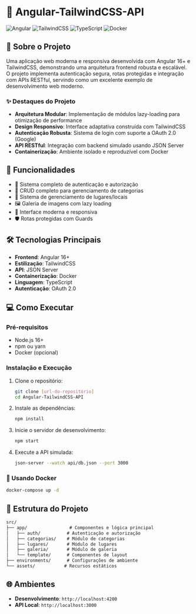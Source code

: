 # 🌟 Angular-TailwindCSS-API

![Angular](https://img.shields.io/badge/Angular-DD0031?style=for-the-badge&logo=angular)
![TailwindCSS](https://img.shields.io/badge/Tailwind_CSS-38B2AC?style=for-the-badge&logo=tailwind-css)
![TypeScript](https://img.shields.io/badge/TypeScript-007ACC?style=for-the-badge&logo=typescript)
![Docker](https://img.shields.io/badge/Docker-2496ED?style=for-the-badge&logo=docker)

## 📝 Sobre o Projeto

Uma aplicação web moderna e responsiva desenvolvida com Angular 16+ e TailwindCSS, demonstrando uma arquitetura frontend robusta e escalável. O projeto implementa autenticação segura, rotas protegidas e integração com APIs RESTful, servindo como um excelente exemplo de desenvolvimento web moderno.

### ✨ Destaques do Projeto

- **Arquitetura Modular**: Implementação de módulos lazy-loading para otimização de performance
- **Design Responsivo**: Interface adaptativa construída com TailwindCSS
- **Autenticação Robusta**: Sistema de login com suporte a OAuth 2.0 (Google)
- **API RESTful**: Integração com backend simulado usando JSON Server
- **Containerização**: Ambiente isolado e reproduzível com Docker

## 🚀 Funcionalidades

- 🔐 Sistema completo de autenticação e autorização
- 📁 CRUD completo para gerenciamento de categorias
- 📍 Sistema de gerenciamento de lugares/locais
- 🖼️ Galeria de imagens com lazy loading
- 🎨 Interface moderna e responsiva
- 🛡️ Rotas protegidas com Guards

## 🛠️ Tecnologias Principais

- **Frontend**: Angular 16+
- **Estilização**: TailwindCSS
- **API**: JSON Server
- **Containerização**: Docker
- **Linguagem**: TypeScript
- **Autenticação**: OAuth 2.0

## 💻 Como Executar

### Pré-requisitos

- Node.js 16+
- npm ou yarn
- Docker (opcional)

### Instalação e Execução

1. Clone o repositório:

   ```bash
   git clone [url-do-repositório]
   cd Angular-TailwindCSS-API
   ```

2. Instale as dependências:

   ```bash
   npm install
   ```

3. Inicie o servidor de desenvolvimento:

   ```bash
   npm start
   ```

4. Execute a API simulada:

   ```bash
   json-server --watch api/db.json --port 3000
   ```

### 🐳 Usando Docker

```bash
docker-compose up -d
```

## 📂 Estrutura do Projeto

```txt
src/
├── app/                # Componentes e lógica principal
│   ├── auth/          # Autenticação e autorização
│   ├── categorias/    # Módulo de categorias
│   ├── lugares/       # Módulo de lugares
│   ├── galeria/       # Módulo de galeria
│   └── template/      # Componentes de layout
├── environments/      # Configurações de ambiente
└── assets/           # Recursos estáticos
```

## 🌐 Ambientes

- **Desenvolvimento**: `http://localhost:4200`
- **API Local**: `http://localhost:3000`
